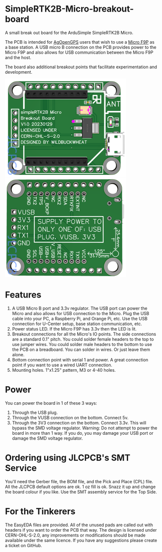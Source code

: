 # SimpleRTK2B-Micro-breakout-board

A small break out board for the ArduSimple SimpleRTK2B Micro.

The PCB is intended for [AgOpenGPS](https://github.com/farmerbriantee/AgOpenGPS "github.com/farmerbriantee/AgOpenGPS") users that wish to use a [Micro F9P](https://www.ardusimple.com/product/simplertk2b-micro/ "Ardusimple") as a base station. A USB micro B connection on the PCB provides power to the Micro F9P and also allows for USB communication between the Micro F9P and the host.

The board also additional breakout points that facilitate experimentation and development.

<img src="https://github.com/WildBuckwheat/SimpleRTK2B-Micro-breakout-board/blob/main/Images/Render%203D%20Top.png" width="400"> <img src="https://github.com/WildBuckwheat/SimpleRTK2B-Micro-breakout-board/blob/main/Images/Render%203D%20Bottom.png" width="400">



# Features
1. A USB Micro B port and 3.3v regulator. The USB port can power the Micro and also allows for USB connection to the Micro. Plug the USB cable into your PC, a Raspberry Pi, and Orange Pi, etc. Use the USB connection for U-Center setup, base station communication, etc.
2. Power status LED. If the Micro F9P has 3.3v then the LED is lit.
3. Breakout connections for all the Micro's IO points. The side connections are a standard 0.1" pitch. You could solder female headers to the top to use jumper wires. You could solder male headers to the bottom to use the PCB on a breadboard. You can solder in wires. Or just leave them alone.
4. Bottom connection point with serial 1 and power. A great connection point if you want to use a wired UART connection.
5. Mounting holes. 1"x1.25" pattern, M3 or 4-40 holes.


# Power
You can power the board in 1 of these 3 ways:
1. Through the USB plug.
2. Through the VUSB connection on the bottom. Connect 5v.
3. Through the 3V3 connection on the bottom. Connect 3.3v. This will bypass the SMD voltage regulator.
Warning: Do not attempt to power the board in more than 1 way. If you do, you may damage your USB port or damage the SMD voltage regulator.



# Ordering using JLCPCB's SMT Service
You'll need the Gerber file, the BOM file, and the Pick and Place (CPL) file. All the JLCPCB default options are ok. 1 oz fill is ok. Snazz it up and change the board colour if you like. Use the SMT assembly service for the Top Side.



# For the Tinkerers
The EasyEDA files are provided. All of the unused pads are called out with headers if you want to order the PCB that way. The design is licensed under CERN-OHL-S-2.0, any improvements or modifications should be made available under the same licence. If you have any suggestions please create a ticket on GitHub.
